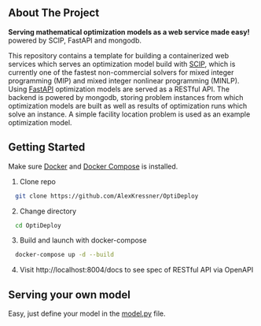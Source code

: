 
## About The Project
**Serving mathematical optimization models as a web service made easy!** powered by SCIP, FastAPI and mongodb.

This repository contains a template for building a containerized web services which serves an optimization model build with [SCIP](https://www.scipopt.org/index.php#about), which is currently one of the fastest non-commercial solvers for mixed integer programming (MIP) and mixed integer nonlinear programming (MINLP). Using [FastAPI](https://fastapi.tiangolo.com) optimization models are served as a RESTful API. The backend is powered by mongodb, storing  problem instances from which optimization models are built as well as results of optimization runs which solve an instance. A simple facility location problem is used as an example optimization model.



## Getting Started

Make sure [Docker](https://www.docker.com) and [Docker Compose](https://docs.docker.com/compose/install/) is installed.

1. Clone repo
  ```sh
    git clone https://github.com/AlexKressner/OptiDeploy
  ```
2. Change directory
  ```sh
    cd OptiDeploy
  ```

3. Build and launch with docker-compose
  ```sh
    docker-compose up -d --build
  ```

4. Visit http://localhost:8004/docs to see spec of RESTful API via OpenAPI



## Serving your own model
Easy, just define your model in the [model.py](https://github.com/AlexKressner/OptiDeploy/blob/master/project/app/optimizer) file.









